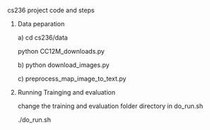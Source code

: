 cs236 project code and steps

1. Data peparation


   a) cd cs236/data
   
      python CC12M_downloads.py
      
   b) python download_images.py
   
   c) preprocess_map_image_to_text.py
   
2. Running Trainging and evaluation

 
   change the training and evaluation folder directory in do_run.sh
   
   ./do_run.sh
